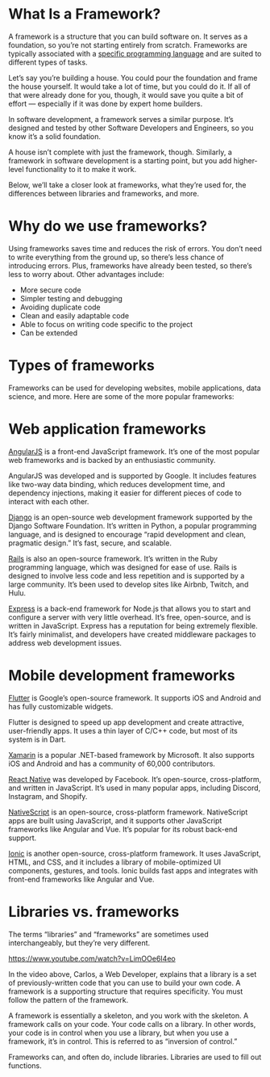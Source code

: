# What Is a Framework?

A framework is a structure that you can build software on. It serves as a foundation, so you’re not starting entirely from scratch. Frameworks are typically associated with a [specific programming language](https://www.codecademy.com/resources/blog/programming-languages/?utm_source=ccblog&utm_medium=ccblog&utm_campaign=ccblog&utm_content=cw_what_is_a_framework_blog) and are suited to different types of tasks.

Let’s say you’re building a house. You could pour the foundation and frame the house yourself. It would take a lot of time, but you could do it. If all of that were already done for you, though, it would save you quite a bit of effort — especially if it was done by expert home builders.

In software development, a framework serves a similar purpose. It’s designed and tested by other Software Developers and Engineers, so you know it’s a solid foundation.

A house isn’t complete with just the framework, though. Similarly, a framework in software development is a starting point, but you add higher-level functionality to it to make it work.

Below, we’ll take a closer look at frameworks, what they’re used for, the differences between libraries and frameworks, and more.

# Why do we use frameworks?

Using frameworks saves time and reduces the risk of errors. You don’t need to write everything from the ground up, so there’s less chance of introducing errors. Plus, frameworks have already been tested, so there’s less to worry about. Other advantages include:

- More secure code
- Simpler testing and debugging
- Avoiding duplicate code
- Clean and easily adaptable code
- Able to focus on writing code specific to the project
- Can be extended

# Types of frameworks

Frameworks can be used for developing websites, mobile applications, data science, and more. Here are some of the more popular frameworks:

# Web application frameworks

[AngularJS](https://www.codecademy.com/learn/learn-angularjs?utm_source=ccblog&utm_medium=ccblog&utm_campaign=ccblog&utm_content=cw_what_is_a_framework_blog) is a front-end JavaScript framework. It’s one of the most popular web frameworks and is backed by an enthusiastic community.

AngularJS was developed and is supported by Google. It includes features like two-way data binding, which reduces development time, and dependency injections, making it easier for different pieces of code to interact with each other.

[Django](https://www.codecademy.com/learn/paths/build-python-web-apps-with-django?utm_source=ccblog&utm_medium=ccblog&utm_campaign=ccblog&utm_content=cw_what_is_a_framework_blog) is an open-source web development framework supported by the Django Software Foundation. It’s written in Python, a popular programming language, and is designed to encourage “rapid development and clean, pragmatic design.” It’s fast, secure, and scalable.

[Rails](https://www.codecademy.com/learn/learn-rails?utm_source=ccblog&utm_medium=ccblog&utm_campaign=ccblog&utm_content=cw_what_is_a_framework_blog) is also an open-source framework. It’s written in the Ruby programming language, which was designed for ease of use. Rails is designed to involve less code and less repetition and is supported by a large community. It’s been used to develop sites like Airbnb, Twitch, and Hulu.

[Express](https://www.codecademy.com/learn/learn-express?utm_source=ccblog&utm_medium=ccblog&utm_campaign=ccblog&utm_content=cw_what_is_a_framework_blog) is a back-end framework for Node.js that allows you to start and configure a server with very little overhead. It’s free, open-source, and is written in JavaScript. Express has a reputation for being extremely flexible. It’s fairly minimalist, and developers have created middleware packages to address web development issues.

# Mobile development frameworks

[Flutter](https://flutter.dev/) is Google’s open-source framework. It supports iOS and Android and has fully customizable widgets.

Flutter is designed to speed up app development and create attractive, user-friendly apps. It uses a thin layer of C/C++ code, but most of its system is in Dart.

[Xamarin](https://dotnet.microsoft.com/en-us/apps/xamarin) is a popular .NET-based framework by Microsoft. It also supports iOS and Android and has a community of 60,000 contributors.

[React Native](https://www.codecademy.com/learn/learn-react-native?utm_source=ccblog&utm_medium=ccblog&utm_campaign=ccblog&utm_content=cw_what_is_a_framework_blog) was developed by Facebook. It’s open-source, cross-platform, and written in JavaScript. It’s used in many popular apps, including Discord, Instagram, and Shopify.

[NativeScript](https://nativescript.org/) is an open-source, cross-platform framework. NativeScript apps are built using JavaScript, and it supports other JavaScript frameworks like Angular and Vue. It’s popular for its robust back-end support.

[Ionic](https://ionicframework.com/) is another open-source, cross-platform framework. It uses JavaScript, HTML, and CSS, and it includes a library of mobile-optimized UI components, gestures, and tools. Ionic builds fast apps and integrates with front-end frameworks like Angular and Vue.

# Libraries vs. frameworks

The terms “libraries” and “frameworks” are sometimes used interchangeably, but they’re very different.

https://www.youtube.com/watch?v=LimOOe6I4eo

In the video above, Carlos, a Web Developer, explains that a library is a set of previously-written code that you can use to build your own code. A framework is a supporting structure that requires specificity. You must follow the pattern of the framework.

A framework is essentially a skeleton, and you work with the skeleton. A framework calls on your code. Your code calls on a library. In other words, your code is in control when you use a library, but when you use a framework, it’s in control. This is referred to as “inversion of control.”

Frameworks can, and often do, include libraries. Libraries are used to fill out functions.
